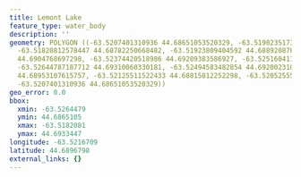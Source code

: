 ```yaml
---
title: Lemont Lake
feature_type: water_body
description: ''
geometry: POLYGON ((-63.5207401310936 44.68651053520329, -63.5190235173242 44.6868461586431,
  -63.51820812578447 44.68782250668482, -63.51923809404592 44.6889208785602, -63.52104053850351
  44.6904768697298, -63.52374420518986 44.69209383586927, -63.52516041154939 44.69334466549804,
  -63.52644787187712 44.69310060330181, -63.52494583482854 44.69200231068937, -63.52258549089571
  44.68953107615757, -63.52125511522433 44.68815812252298, -63.52052555437277 44.68693769197106,
  -63.5207401310936 44.68651053520329))
geo_error: 0.0
bbox:
  xmin: -63.5264479
  ymin: 44.6865105
  xmax: -63.5182081
  ymax: 44.6933447
longitude: -63.5216709
latitude: 44.6896798
external_links: {}
---
```

